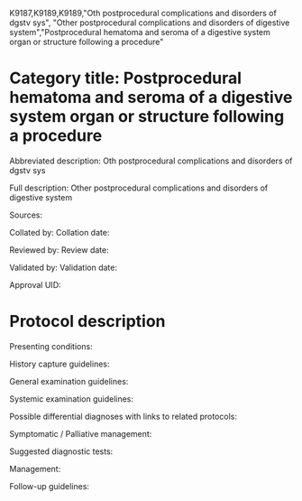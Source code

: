 K9187,K9189,K9189,"Oth postprocedural complications and disorders of dgstv sys", "Other postprocedural complications and disorders of digestive system","Postprocedural hematoma and seroma of a digestive system organ or structure following a procedure"
# Category title: Postprocedural hematoma and seroma of a digestive system organ or structure following a procedure

Abbreviated description: Oth postprocedural complications and disorders of dgstv sys

Full description: Other postprocedural complications and disorders of digestive system

Sources:

Collated by:
Collation date:

Reviewed by:
Review date:

Validated by:
Validation date:

Approval UID:

# Protocol description

Presenting conditions:

History capture guidelines:

General examination guidelines:

Systemic examination guidelines:

Possible differential diagnoses with links to related protocols:

Symptomatic / Palliative management:

Suggested diagnostic tests:

Management:

Follow-up guidelines:
